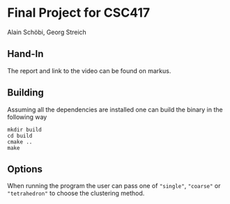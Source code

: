 # Final Project for CSC417
Alain Schöbi, Georg Streich

## Hand-In
The report and link to the video can be found on markus.

## Building
Assuming all the dependencies are installed one can build the binary in the following way
```
mkdir build
cd build
cmake ..
make
```

## Options
When running the program the user can pass one of `"single"`, `"coarse"` or `"tetrahedron"` to choose the clustering method.
